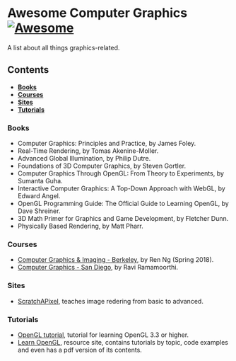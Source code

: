# Awesome Computer Graphics [![Awesome](https://awesome.re/badge.svg)](https://awesome.re)

A list about all things graphics-related.

## Contents

* **[Books](#books)** 
* **[Courses](#courses)**
* **[Sites](#sites)**
* **[Tutorials](tutorials)**

### Books
* Computer Graphics: Principles and Practice, by James Foley.
* Real-Time Rendering, by Tomas Akenine-Moller.
* Advanced Global Illumination, by Philip Dutre.
* Foundations of 3D Computer Graphics, by Steven Gortler.
* Computer Graphics Through OpenGL: From Theory to Experiments, by Sumanta Guha.
* Interactive Computer Graphics: A Top-Down Approach with WebGL, by Edward Angel.
* OpenGL Programming Guide: The Official Guide to Learning OpenGL, by Dave Shreiner.
* 3D Math Primer for Graphics and Game Development, by Fletcher Dunn.
* Physically Based Rendering, by Matt Pharr.


### Courses
* [Computer Graphics & Imaging - Berkeley](https://cs184.eecs.berkeley.edu/), by Ren Ng (Spring 2018).
* [Computer Graphics - San Diego](https://www.edx.org/course/computer-graphics-uc-san-diegox-cse167x-3), by Ravi Ramamoorthi.



### Sites
* [ScratchAPixel](https://www.scratchapixel.com/index.php?#_=_), teaches image redering from basic to advanced.


### Tutorials
* [OpenGL tutorial](http://www.opengl-tutorial.org/), tutorial for learning OpenGL 3.3 or higher.
* [Learn OpenGL](https://learnopengl.com/), resource site, contains tutorials by topic, code examples and even has a pdf version of its contents.


